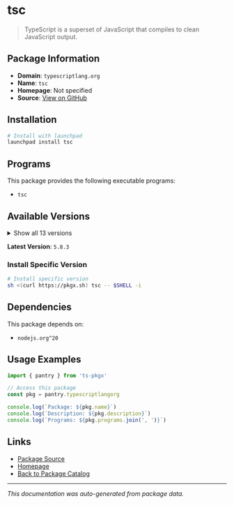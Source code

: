 # tsc

> TypeScript is a superset of JavaScript that compiles to clean JavaScript output.

## Package Information

- **Domain**: `typescriptlang.org`
- **Name**: `tsc`
- **Homepage**: Not specified
- **Source**: [View on GitHub](https://github.com/pkgxdev/pantry/tree/main/projects/typescriptlang.org/package.yml)

## Installation

```bash
# Install with launchpad
launchpad install tsc
```

## Programs

This package provides the following executable programs:

- `tsc`

## Available Versions

<details>
<summary>Show all 13 versions</summary>

- `5.8.3`, `5.8.2`, `5.7.3`, `5.7.2`, `5.6.3`
- `5.6.2`, `5.5.4`, `5.5.3`, `5.5.2`, `5.4.5`
- `5.4.4`, `5.4.3`, `5.4.2`

</details>

**Latest Version**: `5.8.3`

### Install Specific Version

```bash
# Install specific version
sh <(curl https://pkgx.sh) tsc -- $SHELL -i
```

## Dependencies

This package depends on:

- `nodejs.org^20`

## Usage Examples

```typescript
import { pantry } from 'ts-pkgx'

// Access this package
const pkg = pantry.typescriptlangorg

console.log(`Package: ${pkg.name}`)
console.log(`Description: ${pkg.description}`)
console.log(`Programs: ${pkg.programs.join(', ')}`)
```

## Links

- [Package Source](https://github.com/pkgxdev/pantry/tree/main/projects/typescriptlang.org/package.yml)
- [Homepage](#)
- [Back to Package Catalog](../package-catalog.md)

---

*This documentation was auto-generated from package data.*
